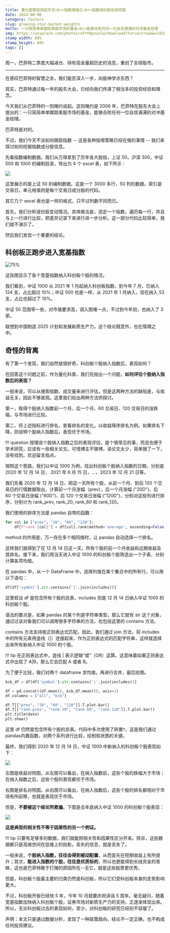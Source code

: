 ```yaml
---
title: 量化股票投资起手式<br>指数增强之<br>指数成份股信息挖掘
date: 2024-08-06
category: factors
slug: growing-star-market-weights
motto: 一只简简单单跟踪美股市场的基金<br>能够击败任何一位自信满满的对冲基金经理
img: https://unsplash.com/photos/xFYYOpnxolw/download?force=true&w=1920
stamp_width: 60%
stamp_height: 60%
tags: []
---
```


周一，巴菲特二季度大幅减仓、持有现金量超历史的消息，重创了全球股市。

---

在感叹巴菲特的智慧之余，我们能否深入一步，向股神学点东西？

其实，巴菲特通过每一年的股东大会，已经向我们传递了相当多的投资经验和理念。

今天我们从巴菲特的一则赌约说起。这则赌约是 2006 年，巴菲特在股东大会上提出的：一只简简单单跟踪美股市场的基金，能够击败任何一位自信满满的对冲基金经理。

巴菲特是对的。

不过，我们今天不谈如何跟踪指数 -- 这是各种指增策略已经在做的事情 -- 我们来探讨如何挖掘指数成分股信息。

先看指数编制数据。我们从万得拿到了历年各大股指，上证 50，沪深 300，中证 500 和 1000 的编制目录，导出为 4 个 excel 表，如下所示：

![](https://images.jieyu.ai/images/2024/08/sz50-screenshot.jpg)

这里展示的是上证 50 的编制数据。这是一个 3000 多行，50 列的数据。索引是交易日，单元格值则是每个交易日成分股的代码。

其它几个 excel 表也是一样的格式，只不过列数不同而已。

首先，我们分析成份股变动情况。具体做法是，选定一个指数，遍历每一行，并且与上一行进行比较，把差异记录下来进行进一步分析。这一部分代码比较简单，我们就不演示了。

然后我们发现一个重要的结论。

## 科创板正跑步进入宽基指数

![75%](https://images.jieyu.ai/images/2024/08/kcb-include-count.png)


这张图显示了各个宽基指数纳入科创板个股的情况。

我们看到，中证 1000 从 2021 年 1 月起纳入科创板指数，到今年 7 月，已纳入 124 支，占比超过 10%；中证 500 也是一样，从 2021 年 1 月纳入，现在纳入 53 支，占比也超过了 10%。

中证 50 范围窄一些，对市值要求高，调入困难一点，不过到今年初，也纳入了 3 家。

联想到中国制造 2025 计划和发展新质生产力，这个结论既意外，也在情理之中。

## 奇怪的背离

有了第一个发现，我们自然就很好奇，科创板个股纳入指数后，表现如何？

在回答这个问题之前，作为量化科普，我们先抛出一个问题，**如何评估个股纳入指数后的表现？**

一般来说，可以从搜索指数、成交量来进行评估，但是这两种方法的缺陷是，与收益无关，因此不够直观。这里我们给出两种方法供探讨。


第一，取得个股纳入指数前一个月、后一个月、60 交易日、120 交易日的涨跌幅，与市场进行比较。

第二，将上述指标进行排名，查看排名的变化。以收益降序排名为例，如果排名下降，则说明个股纳入指数后，表现优于市场。

!!! question
    按理说个股纳入指数之后的表现评估，是个很常见的事，而且也便于学术研究，应该有一些相关论文。可惜博主不够博，读论文太少，简单搜了一下，没有找到。欢迎留言指点。

按照这个思路，我们以中证 1000 为例，找出科创板个股纳入指数的日期，分别是 2020 年 12 月 14 日， 2021 年 6 月 15 日，...，2023 年 12 月 21 日等。

我们先看 2020 年 12 月 14 日，把这一天所有个股，从前一个月、到后 120 个交易日的行情数据取出，计算前一个月涨幅（prev），后一个月涨幅 ("20D")、后 60 个交易日涨幅 ("60D")、后 120 个交易日涨幅 ("120D")，分别对这些列进行排序，分别计为 rank_prev, rank_20, rank_60 和 rank_120。

我们使用的排序方法是 pandas 自带的函数：

```python
for col in ["prev", "20", "60", "120"]:
    df[f"rank-{col}"] = df[col].rank(method='average', ascending=False)
```

method 的作用是，万一存在多个相同值时，让 pandas 自动选择一个排名。

这样我们就得到了在 12 月 14 日这一天，所有个股的前一个月收益和远期收益及其排名。接下来，我们用当天进入中证 1000 的科创板个股筛选出一个子表，分别计算各项均值。


在 pandas 中，从一个 DataFrame 中，选择列值在某个集合中的所有行，可以用以下语句：

```python
df[df['symbol'].str.contains('|'.join(includes))]
```

这里假设 df 是包含所有个股的总表，includes 则是 12 月 14 日纳入中证 1000 的科创板个股。

语法的要点是，如果 pandas 的某个列是字符串类型，那么它就有 str 这个对象，通过过该对象我们可以调用很多字符串的方法，也包括这里的 contains 方法。

contains 方法支持按正则表达式匹配，因此，我们通过 join 方法，将 includes 中的所有元素用竖线（|）连接起来，作为正则表达式的匹配字符串，这样就选择出来所有新纳入中证 1000 的个股。

!!! tip
    在正则表达式中，竖线 | 表示逻辑“或”（OR）运算。这意味着如果正则表达式中出现了 A|B，那么它会匹配 A 或者 B。

为了便于比较，我们对两个 dataframe 求均值，再进行合并，最后绘图。

```python
kcb_df = df[df['symbol'].str.contains('|'.join(includes))]

df = pd.concat((df.mean(), kcb_df.mean()), axis=1)
df.columns = ["all", "kcb"]

df.T[["prev", "20", "60", "120"]].T.plot.bar()
df.T[["rank-prev", "rank-20", "rank-60", "rank-120"]].T.plot.bar()
plt.title(date)
plt.show()
```

这里 df 仍然是包含所有个股的总表。代码中多次使用了转置`T`，这是我们通过pandas内置函数，对两个系列进行比较，绘制柱状图的关键。

最终，我们得到 2020 年 12 月 14 日，中证 1000 中新纳入的科创板个股表现如下：

![](https://images.jieyu.ai/images/2024/08/kcb-2020-12-14-comparison.jpg)

左图是收益对照图。从左图可以看出，在纳入指数前，这些个股的跌幅大于市场；在纳入指数之后，这些个股的表现都优于市场。

右图是排名对照图。从右图可以看出，在纳入指数后，这些个股的排名都相对于市场有所前移，也就是表现优于市场。

但是，**不要被这个结论所欺骗**。下图是去年底纳入中证 1000 的科创板个股表现：

![](https://images.jieyu.ai/images/2024/08/kcb-2023-12-11-comparison.jpg)

**这是典型的相关性不等于因果性的另一个例证。**

!!! tip
    只要有足够多的数据，我们就能把相关性和因果性区分开来。除非，这些数据都只是高维空间在低维上的投影。丢失的信息，就是丢失了。

一般来说，**个股纳入指数，往往会得到被动配置**，从而首先在短期收益上有所提升；其次，**能进入指数的个股，往往是优质标的**，所以也更能得到长线资金的青睐，这也是巴菲特敢于打赌的原因所在--无它，就是这些股票更优秀。

但是，科创板个股最主要的归类仍然是科创板，所以它们受科创板本身的走势影响更大。

不过，科创板开板已经快 5 年，今年 10 月就要庆祝讲话 5 周年。毫无疑问，随着宽基指数加快纳入科创板个股，证券市场对新质生产力的支持，正逐渐体现出来。所以，无论科创板过去的表现如何，至少，对科创板的研究已经刻不容缓了。

声明：本文只是通过数据分析，发现了一种政策趋向，结论不一定正确，也不构成任何投资建议。
